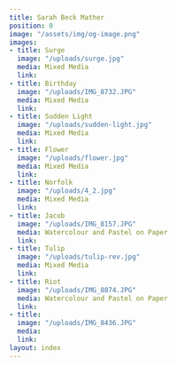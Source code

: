 ```yaml
---
title: Sarah Beck Mather
position: 0
image: "/assets/img/og-image.png"
images:
- title: Surge
  image: "/uploads/surge.jpg"
  media: Mixed Media
  link: 
- title: Birthday
  image: "/uploads/IMG_8732.JPG"
  media: Mixed Media
  link: 
- title: Sudden Light
  image: "/uploads/sudden-light.jpg"
  media: Mixed Media
  link: 
- title: Flower
  image: "/uploads/flower.jpg"
  media: Mixed Media
  link: 
- title: Norfolk
  image: "/uploads/4_2.jpg"
  media: Mixed Media
  link: 
- title: Jacob
  image: "/uploads/IMG_8157.JPG"
  media: Watercolour and Pastel on Paper
  link: 
- title: Tulip
  image: "/uploads/tulip-rev.jpg"
  media: Mixed Media
  link: 
- title: Riot
  image: "/uploads/IMG_8874.JPG"
  media: Watercolour and Pastel on Paper
  link: 
- title: 
  image: "/uploads/IMG_8436.JPG"
  media: 
  link: 
layout: index
---
```


